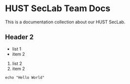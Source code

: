 # HUST SecLab Team Docs

This is a documentation collection about our HUST SecLab.

## Header 2

- list 1
- item 2

1. list 2
2. item 2

```shell
echo "Hello World"
```